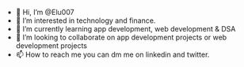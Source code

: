 - 👋 Hi, I’m @Elu007
- 👀 I’m interested in technology and finance.
- 🌱 I’m currently learning app development, web development & DSA
- 💞️ I’m looking to collaborate on app development projects or web development projects
- 📫 How to reach me you can dm me on linkedin and twitter.

<!---
Elu007/Elu007 is a ✨ special ✨ repository because its `README.md` (this file) appears on your GitHub profile.
You can click the Preview link to take a look at your changes.
--->
